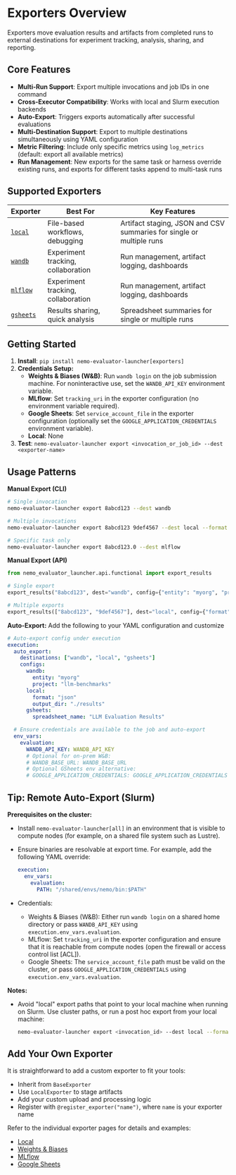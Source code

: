 # Exporters Overview

Exporters move evaluation results and artifacts from completed runs to external destinations for experiment tracking, analysis, sharing, and reporting.


## Core Features

- **Multi-Run Support**: Export multiple invocations and job IDs in one command
- **Cross-Executor Compatibility**: Works with local and Slurm execution backends
- **Auto-Export**: Triggers exports automatically after successful evaluations
- **Multi-Destination Support**: Export to multiple destinations simultaneously using YAML configuration
- **Metric Filtering**: Include only specific metrics using `log_metrics` (default: export all available metrics)
- **Run Management**: New exports for the same task or harness override existing runs, and exports for different tasks append to multi-task runs

## Supported Exporters

| Exporter | Best For | Key Features |
|----------|----------|--------------|
| [`local`](local.md) | File-based workflows, debugging | Artifact staging, JSON and CSV summaries for single or multiple runs |
| [`wandb`](wandb.md) | Experiment tracking, collaboration | Run management, artifact logging, dashboards |
| [`mlflow`](mlflow.md) | Experiment tracking, collaboration | Run management, artifact logging, dashboards |
| [`gsheets`](gsheets.md) | Results sharing, quick analysis | Spreadsheet summaries for single or multiple runs |


## Getting Started

1. **Install**: `pip install nemo-evaluator-launcher[exporters]`
2. **Credentials Setup:**
   - **Weights & Biases (W&B)**: Run `wandb login` on the job submission machine. For noninteractive use, set the `WANDB_API_KEY` environment variable.
   - **MLflow**: Set `tracking_uri` in the exporter configuration (no environment variable required).
   - **Google Sheets**: Set `service_account_file` in the exporter configuration (optionally set the `GOOGLE_APPLICATION_CREDENTIALS` environment variable).
   - **Local**: None
3. **Test**: `nemo-evaluator-launcher export <invocation_or_job_id> --dest <exporter-name>`


## Usage Patterns

**Manual Export (CLI)**
```bash
# Single invocation
nemo-evaluator-launcher export 8abcd123 --dest wandb

# Multiple invocations
nemo-evaluator-launcher export 8abcd123 9def4567 --dest local --format json

# Specific task only
nemo-evaluator-launcher export 8abcd123.0 --dest mlflow
```

**Manual Export (API)**
```python
from nemo_evaluator_launcher.api.functional import export_results

# Single export
export_results("8abcd123", dest="wandb", config={"entity": "myorg", "project": "evals"})

# Multiple exports
export_results(["8abcd123", "9def4567"], dest="local", config={"format": "json"})
```

**Auto-Export:** Add the following to your YAML configuration and customize
```yaml
# Auto-export config under execution
execution:
  auto_export:
    destinations: ["wandb", "local", "gsheets"]
    configs:
      wandb:
        entity: "myorg"
        project: "llm-benchmarks"
      local:
        format: "json"
        output_dir: "./results"
      gsheets:
        spreadsheet_name: "LLM Evaluation Results"

  # Ensure credentials are available to the job and auto-export
  env_vars:
    evaluation:
      WANDB_API_KEY: WANDB_API_KEY
      # Optional for on-prem W&B:
      # WANDB_BASE_URL: WANDB_BASE_URL
      # Optional GSheets env alternative:
      # GOOGLE_APPLICATION_CREDENTIALS: GOOGLE_APPLICATION_CREDENTIALS
```

## Tip: Remote Auto-Export (Slurm)

**Prerequisites on the cluster:**

- Install `nemo-evaluator-launcher[all]` in an environment that is visible to compute nodes (for example, on a shared file system such as Lustre).
- Ensure binaries are resolvable at export time. For example, add the following YAML override:

  ```yaml
  execution:
    env_vars:
      evaluation:
        PATH: "/shared/envs/nemo/bin:$PATH"
  ```
- Credentials:
  - Weights & Biases (W&B): Either run `wandb login` on a shared home directory or pass `WANDB_API_KEY` using `execution.env_vars.evaluation`.
  - MLflow: Set `tracking_uri` in the exporter configuration and ensure that it is reachable from compute nodes (open the firewall or access control list [ACL]).
  - Google Sheets: The `service_account_file` path must be valid on the cluster, or pass `GOOGLE_APPLICATION_CREDENTIALS` using `execution.env_vars.evaluation`.


**Notes:**
- Avoid "local" export paths that point to your local machine when running on Slurm. Use cluster paths, or run a post hoc export from your local machine:

  ```bash
  nemo-evaluator-launcher export <invocation_id> --dest local --format json
  ```


## Add Your Own Exporter
It is straightforward to add a custom exporter to fit your tools:
- Inherit from `BaseExporter`
- Use `LocalExporter` to stage artifacts
- Add your custom upload and processing logic
- Register with `@register_exporter("name")`, where `name` is your exporter name

Refer to the individual exporter pages for details and examples:
- [Local](local.md)
- [Weights & Biases](wandb.md)
- [MLflow](mlflow.md)
- [Google Sheets](gsheets.md)
